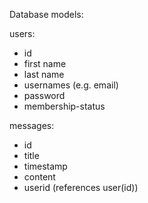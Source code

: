 Database models:

users:
- id
- first name
- last name
- usernames (e.g. email)
- password
- membership-status

messages:
- id
- title
- timestamp
- content
- userid (references user(id))